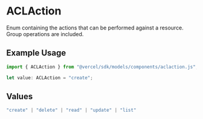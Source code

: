 # ACLAction

Enum containing the actions that can be performed against a resource. Group operations are included.

## Example Usage

```typescript
import { ACLAction } from "@vercel/sdk/models/components/aclaction.js";

let value: ACLAction = "create";
```

## Values

```typescript
"create" | "delete" | "read" | "update" | "list"
```
